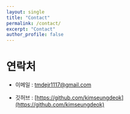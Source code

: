 ```yaml
---
layout: single
title: "Contact"
permalink: /contact/
excerpt: "Contact"
author_profile: false 
---
```


# 연락처
- 이메일 : tmdejr1117@gmail.com

- 깃허브 : [https://github.com/kimseungdeok](https://github.com/kimseungdeok)
